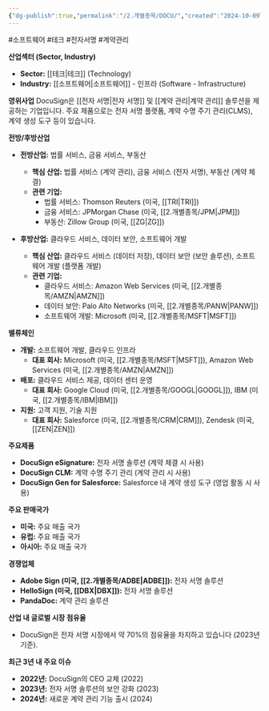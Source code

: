 ```yaml
---
{"dg-publish":true,"permalink":"/2.개별종목/DOCU/","created":"2024-10-09T08:19:38.400+09:00","updated":"2025-06-03T20:05:58.753+09:00"}
---
```


#소프트웨어 #테크 #전자서명 #계약관리 



**산업섹터 (Sector, Industry)**

- **Sector:** [[테크\|테크]] (Technology)
- **Industry:** [[소프트웨어\|소프트웨어]] - 인프라 (Software - Infrastructure)

**영위사업** DocuSign은 [[전자 서명\|전자 서명]] 및 [[계약 관리\|계약 관리]] 솔루션을 제공하는 기업입니다. 주요 제품으로는 전자 서명 플랫폼, 계약 수명 주기 관리(CLMS), 계약 생성 도구 등이 있습니다.

**전방/후방산업**

- **전방산업:** 법률 서비스, 금융 서비스, 부동산
    - **핵심 산업:** 법률 서비스 (계약 관리), 금융 서비스 (전자 서명), 부동산 (계약 체결)
    - **관련 기업:**
        - 법률 서비스: Thomson Reuters (미국, [[TRI\|TRI]])
        - 금융 서비스: JPMorgan Chase (미국, [[2.개별종목/JPM\|JPM]])
        - 부동산: Zillow Group (미국, [[ZG\|ZG]])
          
- **후방산업:** 클라우드 서비스, 데이터 보안, 소프트웨어 개발
    - **핵심 산업:** 클라우드 서비스 (데이터 저장), 데이터 보안 (보안 솔루션), 소프트웨어 개발 (플랫폼 개발)
    - **관련 기업:**
        - 클라우드 서비스: Amazon Web Services (미국, [[2.개별종목/AMZN\|AMZN]])
        - 데이터 보안: Palo Alto Networks (미국, [[2.개별종목/PANW\|PANW]])
        - 소프트웨어 개발: Microsoft (미국, [[2.개별종목/MSFT\|MSFT]])

**밸류체인**

- **개발:** 소프트웨어 개발, 클라우드 인프라
    - **대표 회사:** Microsoft (미국, [[2.개별종목/MSFT\|MSFT]]), Amazon Web Services (미국, [[2.개별종목/AMZN\|AMZN]])
- **배포:** 클라우드 서비스 제공, 데이터 센터 운영
    - **대표 회사:** Google Cloud (미국, [[2.개별종목/GOOGL\|GOOGL]]), IBM (미국, [[2.개별종목/IBM\|IBM]])
- **지원:** 고객 지원, 기술 지원
    - **대표 회사:** Salesforce (미국, [[2.개별종목/CRM\|CRM]]), Zendesk (미국, [[ZEN\|ZEN]])

**주요제품**

- **DocuSign eSignature:** 전자 서명 솔루션 (계약 체결 시 사용)
- **DocuSign CLM:** 계약 수명 주기 관리 (계약 관리 시 사용)
- **DocuSign Gen for Salesforce:** Salesforce 내 계약 생성 도구 (영업 활동 시 사용)

**주요 판매국가**

- **미국:** 주요 매출 국가
- **유럽:** 주요 매출 국가
- **아시아:** 주요 매출 국가

**경쟁업체**

- **Adobe Sign (미국, [[2.개별종목/ADBE\|ADBE]]):** 전자 서명 솔루션
- **HelloSign (미국, [[DBX\|DBX]]):** 전자 서명 솔루션
- **PandaDoc:** 계약 관리 솔루션

**산업 내 글로벌 시장 점유율**

- DocuSign은 전자 서명 시장에서 약 70%의 점유율을 차지하고 있습니다 (2023년 기준).

**최근 3년 내 주요 이슈**

- **2022년:** DocuSign의 CEO 교체 (2022)
- **2023년:** 전자 서명 솔루션의 보안 강화 (2023)
- **2024년:** 새로운 계약 관리 기능 출시 (2024)